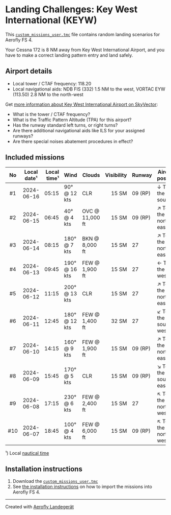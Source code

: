 # Landing Challenges: Key West International (KEYW)

This [`custom_missions_user.tmc`](./custom_missions_user.tmc) file contains random landing scenarios for Aerofly FS 4.

Your Cessna 172 is 8 NM away from Key West International Airport, and you have to make a correct landing pattern entry and land safely.

## Airport details

- Local tower / CTAF frequency: 118.20
- Local navigational aids: NDB FIS (332) 1.5 NM to the west, VORTAC EYW (113.50) 2.8 NM to the north-west

Get [more information about Key West International Airport on SkyVector](https://skyvector.com/airport/KEYW):

- What is the tower / CTAF frequency?
- What is the Traffic Pattern Altitude (TPA) for this airport?
- Has the runway standard left turns, or right turns?
- Are there additional navigational aids like ILS for your assigned runways?
- Are there special noises abatement procedures in effect?

## Included missions

| No  | Local date¹ | Local time¹ | Wind          | Clouds          | Visibility | Runway  | Aircraft position    |
| :-: | ----------- | ----------: | ------------- | --------------- | ---------: | ------- | -------------------- |
| #1  | 2024-06-16  |       05:15 | 90° @ 12 kts  | CLR             |      15 SM | 09 (RP) | ↓ To the south       |
| #2  | 2024-06-15  |       06:45 | 40° @ 4 kts   | OVC @ 11,000 ft |      15 SM | 09 (RP) | ↗ To the north-east |
| #3  | 2024-06-14  |       08:15 | 180° @ 7 kts  | BKN @ 8,000 ft  |      15 SM | 27      | ↗ To the north-east |
| #4  | 2024-06-13  |       09:45 | 190° @ 16 kts | FEW @ 1,900 ft  |      15 SM | 27      | ← To the west        |
| #5  | 2024-06-12  |       11:15 | 200° @ 13 kts | CLR             |      15 SM | 27      | ↗ To the north-east |
| #6  | 2024-06-11  |       12:45 | 180° @ 12 kts | FEW @ 1,400 ft  |      32 SM | 27      | ↙ To the south-west |
| #7  | 2024-06-10  |       14:15 | 160° @ 9 kts  | FEW @ 1,900 ft  |      15 SM | 09 (RP) | ↗ To the north-east |
| #8  | 2024-06-09  |       15:45 | 170° @ 5 kts  | CLR             |      15 SM | 09 (RP) | ↘ To the south-east |
| #9  | 2024-06-08  |       17:15 | 230° @ 6 kts  | FEW @ 2,400 ft  |      15 SM | 27      | ↖ To the north-west |
| #10 | 2024-06-07  |       18:45 | 100° @ 4 kts  | FEW @ 6,000 ft  |      15 SM | 09 (RP) | ↖ To the north-west |

¹) Local [nautical time](https://en.wikipedia.org/wiki/Nautical_time)

## Installation instructions

1. Download the [`custom_missions_user.tmc`](./custom_missions_user.tmc)
2. See [the installation instructions](https://fboes.github.io/aerofly-missions/docs/generic-installation.html) on how to import the missions into Aerofly FS 4.

---

Created with [Aerofly Landegerät](https://github.com/fboes/aerofly-patterns)
